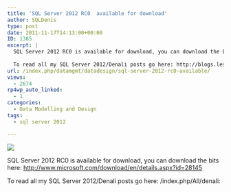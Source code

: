 ```yaml
---
title: 'SQL Server 2012 RC0  available for download'
author: SQLDenis
type: post
date: 2011-11-17T14:13:00+00:00
ID: 1385
excerpt: |
  SQL Server 2012 RC0 is available for download, you can download the bits here: http://www.microsoft.com/download/en/details.aspx?id=28145
  
  To read all my SQL Server 2012/Denali posts go here: http://blogs.lessthandot.com/index.php/All/denali:
url: /index.php/datamgmt/datadesign/sql-server-2012-rc0-available/
views:
  - 2674
rp4wp_auto_linked:
  - 1
categories:
  - Data Modelling and Design
tags:
  - sql server 2012

---
```

![][1]

SQL Server 2012 RC0 is available for download, you can download the bits here: http://www.microsoft.com/download/en/details.aspx?id=28145

To read all my SQL Server 2012/Denali posts go here: /index.php/All/denali:

 [1]: https://lessthandot.z19.web.core.windows.net/wp-content/uploads/blogs/DataMgmt/Denis/.evocache/sql2012.PNG/fit-400x320.PNG?mtime=1318434386 ""